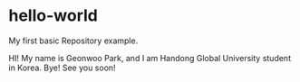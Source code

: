 # hello-world
My first basic Repository example.

HI! My name is Geonwoo Park, and I am Handong Global University student in Korea.
Bye! See you soon!
